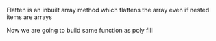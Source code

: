 Flatten is an inbuilt array method which flattens the array even if nested items are arrays

Now we are going to build same function as poly fill
